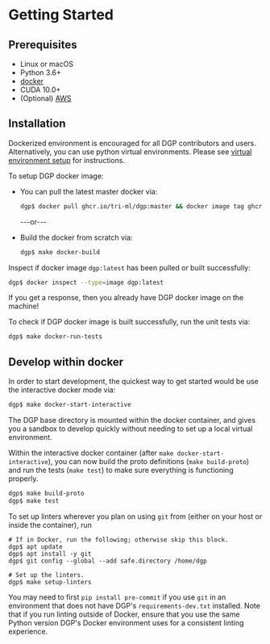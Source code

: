 # Getting Started

## Prerequisites

- Linux or macOS
- Python 3.6+
- [docker](https://docs.docker.com/engine/install/)
- CUDA 10.0+
- (Optional) [AWS](AWS.md)

## Installation

Dockerized environment is encouraged for all DGP contributors and users. Alternatively, you can use python virtual environments. Please see [virtual environment setup](VIRTUAL_ENV.md) for instructions.

To setup DGP docker image:

- You can pull the latest master docker via:

   ```sh
   dgp$ docker pull ghcr.io/tri-ml/dgp:master && docker image tag ghcr.io/tri-ml/dgp:master dgp:latest
   ```
   ---or---

- Build the docker from scratch via:

    ```sh
    dgp$ make docker-build
    ```

Inspect if docker image `dgp:latest` has been pulled or built successfully:

```sh
dgp$ docker inspect --type=image dgp:latest
```
If you get a response, then you already have DGP docker image on the machine!

To check if DGP docker image is built successfully, run the unit tests via:

```sh
dgp$ make docker-run-tests
```

## Develop within docker
In order to start development, the quickest way to get started would
be use the interactive docker mode via:
```sh
dgp$ make docker-start-interactive
```

The DGP base directory is mounted within the
docker container, and gives you a sandbox to develop quickly without
needing to set up a local virtual environment.

Within the interactive docker container (after `make docker-start-interactive`), you can now build the proto definitions (`make build-proto`) and run the tests (`make test`) to make sure everything is functioning properly.
```sh
dgp$ make build-proto
dgp$ make test
```

To set up linters wherever you plan on using `git` from (either on your host or
inside the container), run

```none
# If in Docker, run the following; otherwise skip this block.
dgp$ apt update
dgp$ apt install -y git
dgp$ git config --global --add safe.directory /home/dgp

# Set up the linters.
dgp$ make setup-linters
```

You may need to first `pip install pre-commit` if you use `git` in an environment
that does not have DGP's `requirements-dev.txt` installed. Note that if you run
linting outside of Docker, ensure that you use the same Python version DGP's Docker
environment uses for a consistent linting experience.
